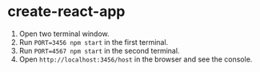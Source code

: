 # create-react-app
1. Open two terminal window.
2. Run `PORT=3456 npm start` in the first terminal.
3. Run `PORT=4567 npm start` in the second terminal.
4. Open `http://localhost:3456/host` in the browser and see the console.
